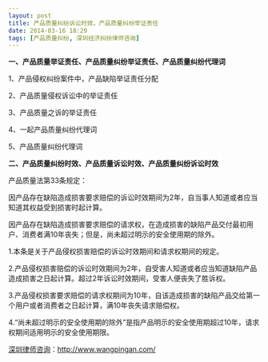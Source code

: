 ```yaml
---
layout: post
title: 产品质量纠纷诉讼时效，产品质量纠纷举证责任
date: 2014-03-16 18:29
tags: [产品质量纠纷, 深圳经济纠纷律师咨询]
---
```

<strong>一、产品质量举证责任、产品质量纠纷举证责任、产品质量纠纷代理词</strong>

1、产品侵权纠纷案件中，产品缺陷举证责任分配

2、产品质量侵权诉讼中的举证责任

3、产品质量之诉的举证责任

4、一起产品质量纠纷代理词

5、产品质量纠纷代理词

<strong>二、产品质量纠纷时效、产品质量诉讼时效、产品质量纠纷诉讼时效</strong>

产品质量法第33条规定：

因产品存在缺陷造成损害要求赔偿的诉讼时效期间为2年，自当事人知道或者应当知道其权益受到损害时起计算。

因产品存在缺陷造成损害要求赔偿的请求权，在造成损害的缺陷产品交付最初用户、消费者满10年丧失；但是，尚未超过明示的安全使用期的除外。

1.本条是关于产品侵权损害赔偿的诉讼时效期间和请求权期间的规定。

2.产品侵权损害赔偿的诉讼时效期间为2年，自受害人知道或者应当知道缺陷产品造成损害之日起计算。超过2年诉讼时效期间，受害人便丧失了胜诉权。

3.产品侵权损害要求赔偿的请求权期间为10年，自该造成损害的缺陷产品交给第一个用户或者消费者之日起计算，满10年丧失请求赔偿权。

4.“尚未超过明示的安全使用期的除外”是指产品明示的安全使用期超过10年，请求权期间适用明示的安全使用期限。

<a href="http://www.wangpingan.com/">深圳律师咨询</a>：<a href="http://www.wangpingan.com/">http://www.wangpingan.com/</a>

